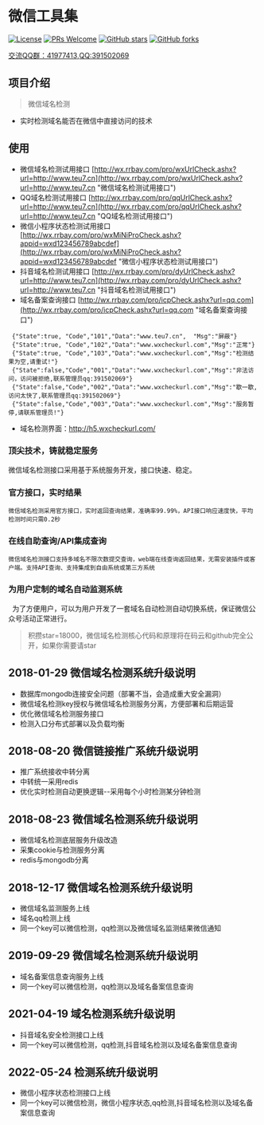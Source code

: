 ﻿# 微信工具集
[![License](https://img.shields.io/badge/license-MIT-blue.svg)](LICENSE)
[![PRs Welcome](https://img.shields.io/badge/PRs-welcome-brightgreen.svg)](https://github.com/gemgin/WeChatTools/pulls)
[![GitHub stars](https://img.shields.io/github/stars/gemgin/WeChatTools.svg?style=social&label=Stars)](https://github.com/gemgin/WeChatTools)
[![GitHub forks](https://img.shields.io/github/forks/gemgin/WeChatTools.svg?style=social&label=Fork)](https://github.com/gemgin/WeChatTools)

[交流QQ群：41977413](https://jq.qq.com/?_wv=1027&k=hkAvP9As "QQ群:41977413"),[QQ:391502069](http://wpa.qq.com/msgrd?v=3&uin=391502069&site=qq&menu=yes "QQ:391502069")

## 项目介绍
> 微信域名检测
- 实时检测域名能否在微信中直接访问的技术


## 使用
- 微信域名检测试用接口 [http://wx.rrbay.com/pro/wxUrlCheck.ashx?url=http://www.teu7.cn](http://wx.rrbay.com/pro/wxUrlCheck.ashx?url=http://www.teu7.cn "微信域名检测试用接口")
- QQ域名检测试用接口 [http://wx.rrbay.com/pro/qqUrlCheck.ashx?url=http://www.teu7.cn](http://wx.rrbay.com/pro/qqUrlCheck.ashx?url=http://www.teu7.cn "QQ域名检测试用接口")
- 微信小程序状态检测试用接口 [http://wx.rrbay.com/pro/wxMiNiProCheck.ashx?appid=wxd123456789abcdef](http://wx.rrbay.com/pro/wxMiNiProCheck.ashx?appid=wxd123456789abcdef "微信小程序状态检测试用接口")
- 抖音域名检测试用接口 [http://wx.rrbay.com/pro/dyUrlCheck.ashx?url=http://www.teu7.cn](http://wx.rrbay.com/pro/dyUrlCheck.ashx?url=http://www.teu7.cn "抖音域名检测试用接口")
- 域名备案查询接口 [http://wx.rrbay.com/pro/icpCheck.ashx?url=qq.com](http://wx.rrbay.com/pro/icpCheck.ashx?url=qq.com "域名备案查询接口")
```
 {"State":true, "Code","101","Data":"www.teu7.cn",  "Msg":"屏蔽"}
 {"State":true, "Code","102","Data":"www.wxcheckurl.com","Msg":"正常"}
 {"State":true, "Code","103","Data":"www.wxcheckurl.com","Msg":"检测结果为空,请重试!"}
 {"State":false,"Code","001","Data":"www.wxcheckurl.com","Msg":"非法访问，访问被拒绝,联系管理员qq:391502069"}
 {"State":false,"Code","002","Data":"www.wxcheckurl.com","Msg":"歇一歇,访问太快了,联系管理员qq:391502069"}
 {"State":false,"Code","003","Data":"www.wxcheckurl.com","Msg":"服务暂停,请联系管理员!"}
```
- 域名检测界面：http://h5.wxcheckurl.com/
 
### 顶尖技术，铸就稳定服务

微信域名检测接口采用基于系统服务开发，接口快速、稳定。

### 官方接口，实时结果

    微信域名检测采用官方接口，实时返回查询结果，准确率99.99%，API接口响应速度快，平均检测时间只需0.2秒

### 在线自助查询/API集成查询

    微信域名检测接口支持多域名不限次数提交查询，web端在线查询返回结果，无需安装插件或客户端。支持API查询、支持集成到自由系统或第三方系统

### 为用户定制的域名自动监测系统

   为了方便用户，可以为用户开发了一套域名自动检测自动切换系统，保证微信公众号活动正常进行。

> 积攒star=18000，微信域名检测核心代码和原理将在码云和github完全公开，如果你需要请star

## 2018-01-29 微信域名检测系统升级说明
- 数据库mongodb连接安全问题（部署不当，会造成重大安全漏洞）
- 微信域名检测key授权与微信域名检测服务分离，方便部署和后期运营
- 优化微信域名检测服务接口
- 检测入口分布式部署以及负载均衡

## 2018-08-20 微信链接推广系统升级说明
- 推广系统接收中转分离
- 中转统一采用redis
- 优化实时检测自动更换逻辑--采用每个小时检测某分钟检测
 
## 2018-08-23 微信域名检测系统升级说明
- 微信域名检测底层服务升级改造
- 采集cookie与检测服务分离
- redis与mongodb分离

## 2018-12-17 微信域名检测系统升级说明
- 微信域名监测服务上线
- 域名qq检测上线
- 同一个key可以微信检测，qq检测以及微信域名监测结果微信通知

## 2019-09-29 微信域名检测系统升级说明
- 域名备案信息查询服务上线
- 同一个key可以微信检测，qq检测以及域名备案信息查询

## 2021-04-19 域名检测系统升级说明
- 抖音域名安全检测接口上线
- 同一个key可以微信检测，qq检测,抖音域名检测以及域名备案信息查询

## 2022-05-24 检测系统升级说明
- 微信小程序状态检测接口上线
- 同一个key可以微信检测，微信小程序状态,qq检测,抖音域名检测以及域名备案信息查询